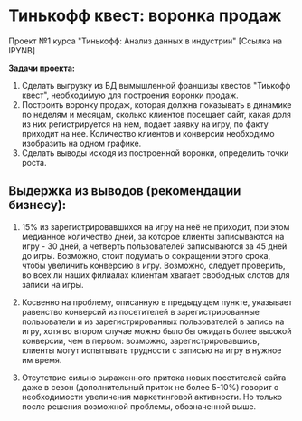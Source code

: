 # Тинькофф квест: воронка продаж
Проект №1 курса "Тинькофф: Анализ данных в индустрии"
[Ссылка на IPYNB]

**Задачи проекта:**
1. Сделать выгрузку из БД вымышленной франшизы квестов "Тиькофф квест", необходимую для построения воронки продаж.
2. Построить воронку продаж, которая должна показывать в динамике по неделям и месяцам, сколько клиентов посещает сайт, какая доля из них регистрируется на нем, подает заявку на игру, по факту приходит на нее. Количество клиентов и конверсии необходимо изобразить на одном графике.
3. Сделать выводы исходя из построенной воронки, определить точки роста.

## Выдержка из выводов (рекомендации бизнесу):

1. 15% из зарегистрировавшихся на игру на неё не приходит, при этом медианное количество дней, за которое клиенты записываются на игру - 30 дней, а четверть пользователей записываются за 45 дней до игры. Возможно, стоит подумать о сокращении этого срока, чтобы увеличить конверсию в игру. Возможно, следует проверить, во всех ли наших филиалах клиентам хватает свободных слотов для записи на игры.

2. Косвенно на проблему, описанную в предыдущем пункте, указывает равенство конверсий из посетителей в зарегистрированные пользователи и из зарегистрированных пользователей в запись на игру, хотя во втором случае можно было бы ожидать более высокой конверсии, чем в первом: возможно, зарегистрировавшись, клиенты могут испытывать трудности с записью на игру в нужное им время.

3. Отсутствие сильно выраженного притока новых посетителей сайта даже в сезон (дополнительный приток не более 5-10%) говорит о необходимости увеличения маркетинговой активности. Но только после решения возможной проблемы, обозначенной выше.
